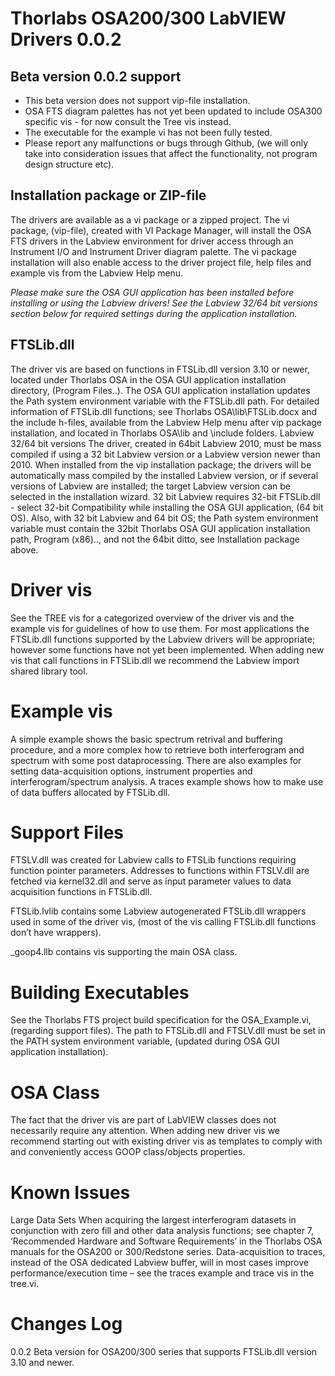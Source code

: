 # Thorlabs OSA200/300 LabVIEW Drivers 0.0.2
## Beta version 0.0.2 support
* This beta version does not support vip-file installation.
* OSA FTS diagram palettes has not yet been updated to include OSA300 specific vis - for now consult the Tree vis instead.
* The executable for the example vi has not been fully tested.
* Please report any malfunctions or bugs through Github, (we will only take into consideration issues that affect the functionality, not program design structure etc).
## Installation package or ZIP-file
The drivers are available as a vi package or a zipped project. The vi package, (vip-file), created with VI Package Manager, will install the OSA FTS drivers in the Labview environment for driver access through an Instrument I/O and Instrument Driver diagram palette. The vi package installation will also enable access to the driver project file, help files and example vis from the Labview Help menu. 

_Please make sure the OSA GUI application has been installed before installing or using the Labview drivers! See the Labview 32/64 bit versions section below for required settings during the application installation._
## FTSLib.dll
The driver vis are based on functions in FTSLib.dll version 3.10 or newer, located under Thorlabs OSA in the OSA GUI application installation directory, (Program Files\..). The OSA GUI application installation updates the Path system environment variable with the FTSLib.dll path. 
For detailed information of FTSLib.dll functions; see Thorlabs OSA\lib\FTSLib.docx and the include h-files, available from the Labview Help menu after vip package installation, and located in Thorlabs OSA\lib and \include folders.
Labview 32/64 bit versions
The driver, created in 64bit Labview 2010, must be mass compiled if using a 32 bit Labview version or a Labview version newer than 2010. When installed from the vip installation package; the drivers will be automatically mass compiled by the installed Labview version, or if several versions of Labview are installed; the target Labview version can be selected in the installation wizard. 32 bit Labview requires 32-bit FTSLib.dll - select 32-bit Compatibility while installing the OSA GUI application, (64 bit OS). Also, with 32 bit Labview and 64 bit OS; the Path system environment variable must contain the 32bit Thorlabs OSA GUI application installation path, Program (x86)\.., and not the 64bit ditto, see Installation package above. 
# Driver vis
See the TREE vis for a categorized overview of the driver vis and the example vis for guidelines of how to use them. For most applications the FTSLib.dll functions supported by the Labview drivers will be appropriate; however some functions have not yet been implemented. When adding new vis that call functions in FTSLib.dll we recommend the Labview import shared library tool.  
# Example vis
A simple example shows the basic spectrum retrival and buffering procedure, and a more complex how to retrieve both interferogram and spectrum with some post dataprocessing. There are also examples for setting data-acquisition options, instrument properties and interferogram/spectrum analysis. A traces example shows how to make use of data buffers allocated by FTSLib.dll.
# Support Files
FTSLV.dll was created for Labview calls to FTSLib functions requiring function pointer parameters. Addresses to functions within FTSLV.dll are fetched via kernel32.dll and serve as input parameter values to data acquisition functions in FTSLib.dll. 

FTSLib.lvlib contains some Labview autogenerated FTSLib.dll wrappers used in some of the driver vis, (most of the vis calling FTSLib.dll functions don’t have wrappers).

_goop4.llb contains vis supporting the main OSA class.
# Building Executables
See the Thorlabs FTS project build specification for the OSA_Example.vi, (regarding support files). 
The path to FTSLib.dll and FTSLV.dll must be set in the PATH system environment variable, (updated during OSA GUI application installation). 
# OSA Class
The fact that the driver vis are part of LabVIEW classes does not necessarily require any attention. When adding new driver vis we recommend starting out with existing driver vis as templates to comply with and conveniently access GOOP class/objects properties. 
# Known Issues
Large Data Sets
When acquiring the largest interferogram datasets in conjunction with zero fill and other data analysis functions; see chapter 7, ‘Recommended Hardware and Software Requirements’ in the Thorlabs OSA manuals for the OSA200 or 300/Redstone series. Data-acquisition to traces, instead of the OSA dedicated Labview buffer, will in most cases improve performance/execution time – see the traces example and trace vis in the tree.vi.
 
# Changes Log 
0.0.2
Beta version for OSA200/300 series that supports FTSLib.dll version 3.10 and newer.

